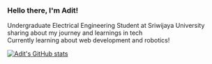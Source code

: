 ### Hello there, I'm Adit!

Undergraduate Electrical Engineering Student at Sriwijaya University<br/>
sharing about my journey and learnings in tech<br/>
Currently learning about web development and robotics!<br/>

[![Adit's GitHub stats](https://github-readme-stats.vercel.app/api?username=F9NNEC)](https://github.com/anuraghazra/github-readme-stats)
